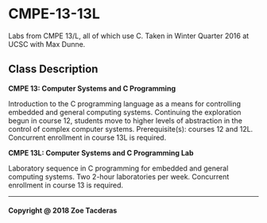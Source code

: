 # CMPE-13-13L
Labs from CMPE 13/L, all of which use C. Taken in Winter Quarter 2016 at UCSC with Max Dunne.

## Class Description
**CMPE 13: Computer Systems and C Programming**

Introduction to the C programming language as a means for controlling embedded and general computing systems. Continuing the exploration begun in course 12, students move to higher levels of abstraction in the control of complex computer systems. Prerequisite(s): courses 12 and 12L. Concurrent enrollment in course 13L is required.

**CMPE 13L: Computer Systems and C Programming Lab**

Laboratory sequence in C programming for embedded and general computing systems. Two 2-hour laboratories per week. Concurrent enrollment in course 13 is required.

________________
#### Copyright @ 2018 Zoe Tacderas
